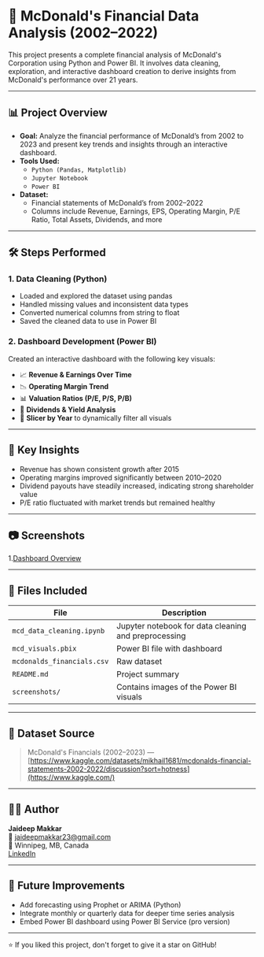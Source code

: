 
# 🍟 McDonald's Financial Data Analysis (2002–2022)

This project presents a complete financial analysis of McDonald's Corporation using Python and Power BI. It involves data cleaning, exploration, and interactive dashboard creation to derive insights from McDonald's performance over 21 years.

---

## 📊 Project Overview

- **Goal:** Analyze the financial performance of McDonald’s from 2002 to 2023 and present key trends and insights through an interactive dashboard.
- **Tools Used:**  
  - `Python (Pandas, Matplotlib)`  
  - `Jupyter Notebook`  
  - `Power BI`
- **Dataset:**  
  - Financial statements of McDonald’s from 2002–2022  
  - Columns include Revenue, Earnings, EPS, Operating Margin, P/E Ratio, Total Assets, Dividends, and more

---

## 🛠️ Steps Performed

### 1. Data Cleaning (Python)
- Loaded and explored the dataset using pandas
- Handled missing values and inconsistent data types
- Converted numerical columns from string to float
- Saved the cleaned data to use in Power BI

### 2. Dashboard Development (Power BI)
Created an interactive dashboard with the following key visuals:
- 📈 **Revenue & Earnings Over Time**
- 📉 **Operating Margin Trend**
- 📊 **Valuation Ratios (P/E, P/S, P/B)**
- 💸 **Dividends & Yield Analysis**
- 📅 **Slicer by Year** to dynamically filter all visuals

---

## 📌 Key Insights

- Revenue has shown consistent growth after 2015
- Operating margins improved significantly between 2010–2020
- Dividend payouts have steadily increased, indicating strong shareholder value
- P/E ratio fluctuated with market trends but remained healthy

---

## 📷 Screenshots

1.[Dashboard Overview](./Screenshots/Dashboard_2001-2022.png)

---

## 📁 Files Included

| File | Description |
|------|-------------|
| `mcd_data_cleaning.ipynb` | Jupyter notebook for data cleaning and preprocessing |
| `mcd_visuals.pbix` | Power BI file with dashboard |
| `mcdonalds_financials.csv` | Raw dataset |
| `README.md` | Project summary |
| `screenshots/` | Contains images of the Power BI visuals |

---

## 🔗 Dataset Source

> McDonald's Financials (2002–2023) — [https://www.kaggle.com/datasets/mikhail1681/mcdonalds-financial-statements-2002-2022/discussion?sort=hotness](https://www.kaggle.com/)  

---

## 🙋‍♂️ Author

**Jaideep Makkar**  
📧 jaideepmakkar23@gmail.com  
📍 Winnipeg, MB, Canada  
[LinkedIn](https://www.linkedin.com/in/jaideepmakkar/)

---

## 🧠 Future Improvements

- Add forecasting using Prophet or ARIMA (Python)
- Integrate monthly or quarterly data for deeper time series analysis
- Embed Power BI dashboard using Power BI Service (pro version)

---

⭐ If you liked this project, don't forget to give it a star on GitHub!
